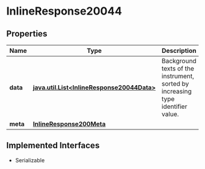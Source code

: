 

# InlineResponse20044


## Properties

Name | Type | Description | Notes
------------ | ------------- | ------------- | -------------
**data** | [**java.util.List&lt;InlineResponse20044Data&gt;**](InlineResponse20044Data.md) | Background texts of the instrument, sorted by increasing type identifier value. |  [optional]
**meta** | [**InlineResponse200Meta**](InlineResponse200Meta.md) |  |  [optional]


## Implemented Interfaces

* Serializable



